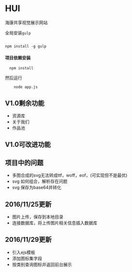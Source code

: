 # HUI

海康共享视觉展示网站

全局安装`gulp`
```

npm install -g gulp
```

#### 项目依赖安装

```
  npm install
```

然后运行
```
    node app.js
```

## V1.0剩余功能

* 资源库
* 关于我们
* 作品池


## V1.0可改进功能


## 项目中的问题

* 多图合成的svg无法转成ttf，woff，eof，(可实现但不是最优)
* svg 如何组合，解析存在问题
* svg 保存为base64并转化


## 2016/11/25更新

* 图片上传，保存到本地目录
* 连接数据库，将上传图片相关信息插入数据库

## 2016/11/29更新

* 引入ejs模板
* 添加图标集字段
* 按类别查询图标并返回前台展示
